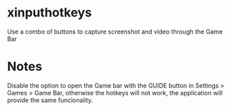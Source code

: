 # xinputhotkeys
Use a combo of buttons to capture screenshot and video through the Game Bar

# Notes
Disable the option to open the Game bar with the GUIDE button in Settings > Games > Game Bar, otherwise the hotkeys will not work,
the application will provide the same funcionality.
